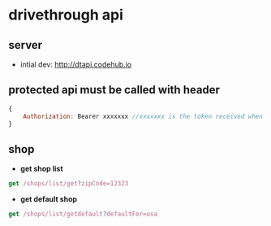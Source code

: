 # drivethrough api

## server
- intial dev: http://dtapi.codehub.io


## protected api must be called with header

```javascript
{
	Authorization: Bearer xxxxxxx //xxxxxxx is the token received when calling login api successfully.
}
```

## shop 

* **get shop list**
```javascript
get /shops/list/get?zipCode=12323
```

* **get default shop**
```javascript
get /shops/list/getdefault?defaultFor=usa
```
